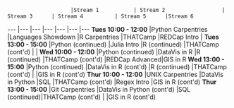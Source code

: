 						|Stream 1 			| Stream 2					| Stream 3		| Stream 4			| Stream 5 		|Stream 6
---						|---				|---						|---			|---				|---			|---
**Tues 10:00 - 12:00**	|Python	Carpentries	|Languages Showdown			|R Carpentries	|THATCamp			|REDCap Intro	|
**Tues 13:00 - 15:00**	|Python (continued)	|Julia Intro				|R (continued)	|THATCamp (cont'd)	|				|
**Wed 10:00 - 12:00**	|Python (continued)	|DataVis in R 				|R (continued)	|THATCamp (cont'd)	|REDCap Advanced|GIS in R
**Wed 13:00 - 15:00**	|Python (continued)	|DataVis in R (cont'd)		|R (continued)	|THATCamp (cont'd)	|				|GIS in R (cont'd)
**Thur 10:00 - 12:00**	|UNIX Carpentries	|DataVis in Python 			|SQL			|THATCamp (cont'd)	|Regex Intro	|GIS in R (cont'd)
**Thur 13:00 - 15:00**	|Git Carpentries	|DataVis in Python (cont'd)	|SQL (continued)|THATCamp (cont'd)	|				|GIS in R (cont'd)